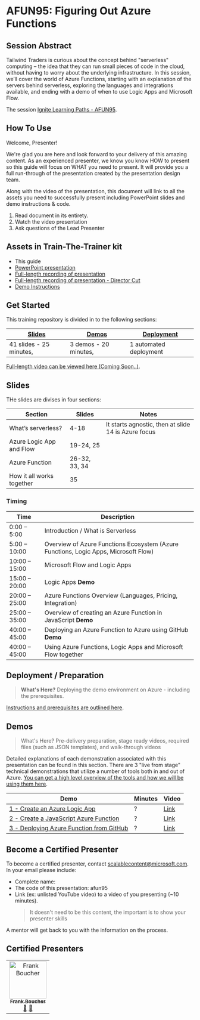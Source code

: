 # AFUN95: Figuring Out Azure Functions​  

## Session Abstract

Tailwind Traders is curious about the concept behind "serverless" computing – the idea that they can run small pieces of code in the cloud, without having to worry about the underlying infrastructure. In this session, we’ll cover the world of Azure Functions, starting with an explanation of the servers behind serverless, exploring the languages and integrations available, and ending with a demo of when to use Logic Apps and Microsoft Flow.  

The session [Ignite Learning Paths - AFUN95](https://github.com/microsoft/ignite-learning-paths/tree/master/afun/afun95).

## How To Use

Welcome, Presenter! 

We're glad you are here and look forward to your delivery of this amazing content. As an experienced presenter, we know you know HOW to present so this guide will focus on WHAT you need to present. It will provide you a full run-through of the presentation created by the presentation design team. 

Along with the video of the presentation, this document will link to all the assets you need to successfully present including PowerPoint slides and demo instructions &
code.

1.  Read document in its entirety.
2.  Watch the video presentation
3.  Ask questions of the Lead Presenter


## Assets in Train-The-Trainer kit

- This guide
- [PowerPoint presentation](https://#)
- [Full-length recording of presentation](https://#)
- [Full-length recording of presentation - Director Cut](https://youtu.be/0kGGhoEB-48)
- [Demo Instructions](https://github.com/FBoucher/ignite-learning-paths-training-afun/blob/master/afun95/demos/readme.md)
  

## Get Started

This training repository is divided in to the following sections:

| [Slides](#slides) | [Demos](demos/readme.md) | [Deployment](deployment/README.md) | 
|-------------------|---------------------------|--------------------------------------
| 41 slides - 25 minutes, | 3 demos - 20 minutes, | 1 automated deployment

 [Full-length video can be viewed here (Coming Soon..)](https://coming.soon).

## Slides

THe slides are divises in four sections:

 Section                    | Slides        | Notes
----------------------------|---------------|------
What’s serverless?          | 4-18          | It starts agnostic, then at slide 14 is Azure focus
Azure Logic App and Flow    | 19-24, 25     | 
Azure Function              | 26-32, 33, 34 |
How it all works together   | 35            |

### Timing

| Time        | Description 
--------------|-------------
0:00 – 5:00   | Introduction / What is Serverless 
5:00 – 10:00  | Overview of Azure Functions Ecosystem (Azure Functions, Logic Apps, Microsoft Flow) 
10:00 – 15:00 | Microsoft Flow and Logic Apps 
15:00 – 20:00 | Logic Apps **Demo** 
20:00 – 25:00 | Azure Functions Overview (Languages, Pricing, Integration) 
25:00 – 35:00 | Overview of creating an Azure Function in JavaScript **Demo**
40:00 – 45:00 | Deploying an Azure Function to Azure using GitHub **Demo**
40:00 – 45:00 | Using Azure Functions, Logic Apps and Microsoft Flow together 


## Deployment / Preparation

>**What's Here?** Deploying the demo environment on Azure - including the prerequisites.

[Instructions and prerequisites are outlined here](deployment/README.md). 


## Demos

> What's Here? Pre-delivery preparation, stage ready videos, required files (such as JSON templates), and walk-through videos

Detailed explanations of each demonstration associated with this presentation can be found in this section. There are 3 "live from stage" technical demonstrations that utilize a number of tools both in and out of Azure. [You can get a high level overview of the tools and how we will be using them here](demos/readme.md).

| Demo 	                                    | Minutes | Video
--------------------------------------------|---------|-----------------
|  [1 - Create an Azure Logic App](demos/readme.md#demo-1---Azure-logic-app-demo)            | ?       | [Link]()
|  [2 - Create a JavaScript Azure Function](demos/readme.md#demo-2---javascript-function-demo)  | ?       | [Link]()
|  [3 - Deploying Azure Function from GitHub](demos/readme.md#demo-3---deploying-from-github-demo) | ?       | [Link]()


## Become a Certified Presenter

To become a certified presenter, contact [scalablecontent@microsoft.com](mailto:scalablecontent@microsoft.com). In your email please include:

- Complete name:
- The code of this presentation: afun95
- Link (ex: unlisted YouTube video) to a video of you presenting (~10 minutes). 
  > It doesn't need to be this content, the important is to show your presenter skills

A mentor will get back to you with the information on the process.

## Certified Presenters

<!-- ALL-CONTRIBUTORS-LIST:START - Do not remove or modify this section -->
<!-- prettier-ignore -->

<table>
<tr>
    <td align="center"><a href="http://cloud5mins.com/">
        <img src="https://avatars2.githubusercontent.com/u/2404846?s=460&v=4" width="100px;" alt="Frank Boucher"/><br />
        <sub><b>Frank Boucher</b></sub></a><br />
            <a href="https://github.com/neilpeterson/ignite-tour-fy20/commits?author=fboucher" title="talk">📢</a>
            <a href="https://github.com/neilpeterson/ignite-tour-fy20/commits?author=fboucher" title="Documentation">📖</a> 
    </td>
</tr></table>

<!-- ALL-CONTRIBUTORS-LIST:END -->